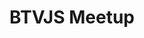 ---
title: BTVJS Meetup
description: "Chris Frank will be the the Burlington Vermont JavaScripnt Meetup to host a workshop. In this workshop, we’ll start from scratch building a fully-featured cloud-enabled React Native iOS application implementing features like user sign-up & sign-in, a managed GraphQL API with user authorization & fine-grained access control, image storage, & we’ll host the app on AWS. We’ll also learn how to implement & interact with serverless functions working with AWS Amplify and Expo."
href: https://www.meetup.com/VTCode/events/
avatar: ./btvjs.png
attendantIds:
  - chris-frank
country: USA
city: Burlington VT
---